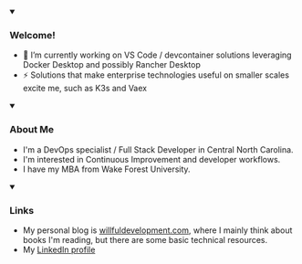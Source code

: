 <div>
  <details open><summary><h3>Welcome!</h3></summary>
    <div>
      <ul>
        <li>🔭 I’m currently working on VS Code / devcontainer solutions leveraging Docker Desktop and possibly Rancher Desktop</li>
        <li>⚡ Solutions that make enterprise technologies useful on smaller scales excite me, such as K3s and Vaex</li>
      </ul>
    </div>
  </details>
  <details open><summary><h3>About Me</h3></summary>
    <div>
      <ul>
        <li>I'm a DevOps specialist / Full Stack Developer in Central North Carolina.</li>
        <li>I'm interested in Continuous Improvement and developer workflows.</li>
        <li>I have my MBA from Wake Forest University.</li>
      </ul>
    </div>
  </details>
  <details open><summary><h3>Links</h3></summary>
    <div>
      <ul>
        <li>
    My personal blog is <a href="https://www.willfuldevelopment.com/" rel="nofollow" target="_blank">willfuldevelopment.com</a>, where I mainly think about books I'm reading, but there are some basic technical resources.
      </li>
      <li>
    My <a href="https://www.linkedin.com/in/willford/" rel="nofollow" target="_blank">LinkedIn profile</a>
      </li>
    </ul>
  </div>
</details>
</div>
  
<!--
**wfordwfu/wfordwfu** is a ✨ _special_ ✨ repository because its `README.md` (this file) appears on your GitHub profile.

Here are some ideas to get you started:

- 🔭 I’m currently working on ...
- 🌱 I’m currently learning ...
- 👯 I’m looking to collaborate on ...
- 🤔 I’m looking for help with ...
- 💬 Ask me about ...
- 📫 How to reach me: ...
- 😄 Pronouns: ...
- ⚡ Fun fact: ...
-->

